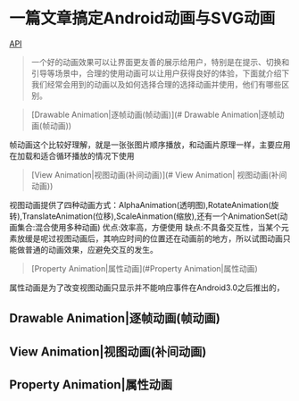 # 一篇文章搞定Android动画与SVG动画

[API](https://developer.android.com/reference/android/view/animation/Animation.html)

> 一个好的动画效果可以让界面更友善的展示给用户，特别是在提示、切换和引导等场景中，合理的使用动画可以让用户获得良好的体验，下面就介绍下我们经常会用到的动画以及如何选择合理的选择动画并使用，他们有哪些区别。

> [Drawable Animation|逐帧动画(帧动画)](# Drawable Animation|逐帧动画(帧动画))

帧动画这个比较好理解，就是一张张图片顺序播放，和动画片原理一样，主要应用在加载和适合循环播放的情况下使用

> [View Animation|视图动画(补间动画)](# View Animation| 视图动画(补间动画))

视图动画提供了四种动画方式：AlphaAnimation(透明图),RotateAnimation(旋转),TranslateAnimation(位移),ScaleAinmation(缩放),还有一个AnimationSet(动画集合:混合使用多种动画)
优点:效率高，方便使用
缺点:不具备交互性，当某个元素放缓是呢过视图动画后，其响应时间的位置还在动画前的地方，所以试图动画只能做普通的动画效果，应避免交互的发生。

> [Property Animation|属性动画](#Property Animation|属性动画)

属性动画是为了改变视图动画只显示并不能响应事件在Android3.0之后推出的，


## Drawable Animation|逐帧动画(帧动画)

## View Animation|视图动画(补间动画)

## Property Animation|属性动画
